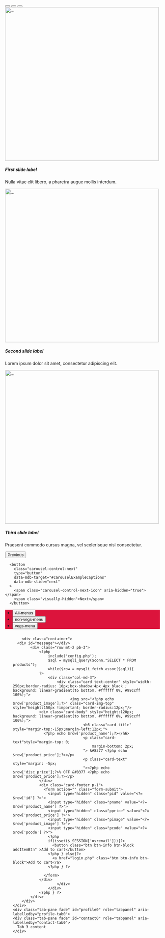 <?php
  include('header.php');
?>
<!DOCTYPE html>
<html lang="en">
<head>
  <meta charset="UTF-8">
  <meta http-equiv="X-UA-Compatible" content="IE=edge">
  <meta name="viewport" content="width=device-width, initial-scale=1.0">
  <title>FOOD ORDER</title>
  <!-- Font Awesome -->
  <link rel="icon" href="images/logo.png" type="image/x-icon" />
<link
  href="https://cdnjs.cloudflare.com/ajax/libs/font-awesome/5.15.1/css/all.min.css"
  rel="stylesheet"
/>
<!-- Google Fonts -->
<link
  href="https://fonts.googleapis.com/css?family=Roboto:300,400,500,700&display=swap"
  rel="stylesheet"
/>
<link
  rel="stylesheet"
  href="https://fonts.googleapis.com/css2?family=Roboto:wght@300;400;500;700&display=swap"
  />
<!-- MDB -->
<link
  href="https://cdnjs.cloudflare.com/ajax/libs/mdb-ui-kit/3.6.0/mdb.min.css"
  rel="stylesheet"
/>
<link rel="stylesheet" href="index.css">
<style>
  .tab{

    display: flex;
    justify-content: center;
    background: crimson !important;
    border-color: crimson !important;
  }
  
  .nav-tabs .nav-item.show .nav-link, .nav-tabs .nav-link.active {
    color:antiquewhite !important;
    background: crimson !important;
    border-color: crimson !important;
    /* border-bottom: black !important; */
}
.link1:hover{
  background: crimson !important ;
  border-color:crimson !important ;
}
</style>
</head>
<body>

<!-- carousel -->
<div id="carouselExampleCaptions" class="carousel slide" data-mdb-ride="carousel">
      <div class="carousel-indicators">
        <button
          type="button"
          data-mdb-target="#carouselExampleCaptions"
          data-mdb-slide-to="0"
          class="active"
          aria-current="true"
          aria-label="Slide 1"
        ></button>
        <button
          type="button"
          data-mdb-target="#carouselExampleCaptions"
          data-mdb-slide-to="1"
          aria-label="Slide 2"
        ></button>
        <button
          type="button"
          data-mdb-target="#carouselExampleCaptions"
          data-mdb-slide-to="2"
          aria-label="Slide 3"
        ></button>
      </div>
      <div class="carousel-inner">
        <div class="carousel-item active">
          <img
            src="img/1080-x-400px-Grill-Veggies-on-Table-feature.jpg"
            class="d-block w-100"
            alt="..."
            style="height: 500px;"
          />
          <div class="carousel-caption d-none d-md-block">
            <h5>First slide label</h5>
            <p>Nulla vitae elit libero, a pharetra augue mollis interdum.</p>
          </div>
        </div>
        <div class="carousel-item">
          <img
            src="img/banner_ottawa_chicken_burger.jpg"
            class="d-block w-100"
            alt="..."
            style="height: 500px;"
          />
          <div class="carousel-caption d-none d-md-block">
            <h5>Second slide label</h5>
            <p>Lorem ipsum dolor sit amet, consectetur adipiscing elit.</p>
          </div>
        </div>
        <div class="carousel-item">
          <img
            src="img/R1f8b942c0e18a642f6e47e35e415ae9b.jfif"
            class="d-block w-100"
            alt="..."
            style="height: 500px;"
          />
          <div class="carousel-caption d-none d-md-block">
            <h5>Third slide label</h5>
            <p>Praesent commodo cursus magna, vel scelerisque nisl consectetur.</p>
          </div>
        </div>
      </div>
      <button
        class="carousel-control-prev"
        type="button"
        data-mdb-target="#carouselExampleCaptions"
        data-mdb-slide="prev"
      >
        <span class="carousel-control-prev-icon" aria-hidden="true"></span>
        <span class="visually-hidden">Previous</span>
      </button>
  
      <button
        class="carousel-control-next"
        type="button"
        data-mdb-target="#carouselExampleCaptions"
        data-mdb-slide="next"
      >
        <span class="carousel-control-next-icon" aria-hidden="true"></span>
        <span class="visually-hidden">Next</span>
      </button>
</div>
  <div class="">
    <ul class="nav nav-tabs mb-3 tab" id="myTab0" role="tablist">
      <li class="nav-item" role="presentation">
        <button
          class="nav-link active link1"
          id="home-tab0"
          data-mdb-toggle="tab"
          data-mdb-target="#home0"
          type="button"
          role="tab"
          aria-controls="home"
          aria-selected="true"
          >
          All-menus
        </button>
      </li>
      <li class="nav-item" role="presentation">
        <button
          class="nav-link link1"
          id="profile-tab0"
          data-mdb-toggle="tab"
          data-mdb-target="#profile0"
          type="button"
          role="tab"
          aria-controls="profile"
          aria-selected="false"
          >
          non-vegs-menu
        </button>
      </li>
      <li class="nav-item" role="presentation">
        <button
          class="nav-link link1"
          id="contact-tab0"
          data-mdb-toggle="tab"
          data-mdb-target="#contact0"
          type="button"
          role="tab"
          aria-controls="contact"
          aria-selected="false"
          >
          vegs-menu
        </button>
      </li>
    </ul>
  </div>  
<div class="tab-content" id="myTabContent0" style="margin:25px;">
<div
		class="tab-pane fade show active d-flex"
		id="home0"
		role="tabpanel"
		aria-labelledby="home-tab0">

		<div class="container">
      <div id="message"></div>
			<div class="row mt-2 pb-3">
				<?php 
					include('config.php');
	 				$sql = mysqli_query($conn,"SELECT * FROM products");
					while($row = mysqli_fetch_assoc($sql)){
				?>
					<div class="col-md-3">
						<div class="card text-center" style="width: 250px;border-radius: 10px;box-shadow:4px 4px black ; background: linear-gradient(to bottom, #ffffff 0%, #99ccff 100%);">
							  <img src="<?php echo $row['product_image'];?>" class="card-img-top" style="height:150px !important; border-radius:12px;"/>
                <div class="card-body" style="height:120px; background: linear-gradient(to bottom, #ffffff 0%, #99ccff 100%);">
									<h6 class="card-title" style="margin-top:-15px;margin-left:12px;">
                  <?php echo $row['product_name'];?></h6>
									<p class="card-text"style="margin-top: 0;
										margin-bottom: 2px;
									"> &#8377 <?php echo $row['product_price'];?></p>
									<p class="card-text" style="margin: -5px;
									"><?php echo $row['disc_price'];?>% OFF &#8377 <?php echo $row['product_price'];?></p>
                </div>  
                <div class="card-footer p-1">
                  <form action="" class="form-submit">
                    <input type="hidden" class="pid" value="<?= $row['id'] ?>">
                    <input type="hidden" class="pname" value="<?= $row['product_name'] ?>">
                    <input type="hidden" class="pprice" value="<?= $row['product_price'] ?>">
                    <input type="hidden" class="pimage" value="<?= $row['product_image'] ?>">
                    <input type="hidden" class="pcode" value="<?= $row['pcode'] ?>">
                    <?php
                    if(isset($_SESSION['usremail'])){?>
                      <button class="btn btn-info btn-block addItemBtn" >Add to cart</button>
                    <?php } else{?>
                      <a href="login.php" class="btn btn-info btn-block">Add to cart</a>
                    <?php } ?>
                    
                  </form>
                </div>    
						</div>
					</div>
				<?php } ?>
			</div>
		</div>
	</div>
    <div class="tab-pane fade" id="profile0" role="tabpanel" aria-labelledby="profile-tab0">
    <div class="tab-pane fade" id="contact0" role="tabpanel" aria-labelledby="contact-tab0">
      Tab 3 content
    </div>
</div>


<!-- end your project -->
<script
type="text/javascript"
src="https://cdnjs.cloudflare.com/ajax/libs/mdb-ui-kit/3.3.0/mdb.min.js">
</script>
<script src='https://cdnjs.cloudflare.com/ajax/libs/jquery/3.5.1/jquery.min.js'></script>

<script type="text/javascript">
  $(document).ready(function(){
    $(".addItemBtn").click(function(e){
      e.preventDefault();
      var $form = $(this).closest(".form-submit");
      var pid = $form.find(".pid").val();
      var pname = $form.find(".pname").val();
      var pprice = $form.find(".pprice").val();
      var pimage = $form.find(".pimage").val();
      var pcode = $form.find(".pcode").val();
      var email = "<?php echo $_SESSION['usremail']; ?>";
      $.ajax({
        url: 'action.php',
        method: 'post',
        data: {
          pid: pid,pname: pname,pprice: pprice,pimage: pimage,pcode: pcode, email:email
        },
        success: function(response){
          $("#message").html(response);
          load_cart_item_number();
        }
      });
    });

    // Load total no.of items added in the cart and display in the navbar
    load_cart_item_number();

    function load_cart_item_number() {
      $.ajax({
        url: 'action.php',
        method: 'get',
        data: {
          cartItem: "cart_item"
        },
        success: function(response) {
          $("#cart-item").html(response);
        }
      });
    }
  });
  </script>

</body>

<?php
  include 'contact.php';
?>
</html>
<?php include 'footer.php';?>
